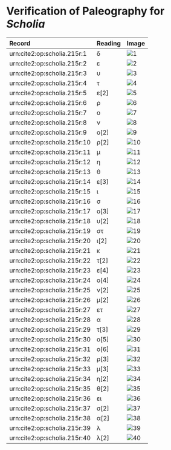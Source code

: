 # Verification of Paleography for *Scholia*

| Record | Reading | Image |
| :------------- | :------------- | :------------- |
| urn:cite2:op:scholia.215r:1 | δ | ![1](http://www.homermultitext.org/iipsrv?OBJ=IIP,1.0&FIF=/project/homer/pyramidal/VenA/VA214RN_0385.tif&RGN=0.2023,0.08907,0.009764,0.005809&WID=800&CVT=JPEG) |
| urn:cite2:op:scholia.215r:2 | ε | ![2](http://www.homermultitext.org/iipsrv?OBJ=IIP,1.0&FIF=/project/homer/pyramidal/VenA/VA214RN_0385.tif&RGN=0.2115,0.08935,0.006264,0.005533&WID=800&CVT=JPEG) |
| urn:cite2:op:scholia.215r:3 | υ | ![3](http://www.homermultitext.org/iipsrv?OBJ=IIP,1.0&FIF=/project/homer/pyramidal/VenA/VA214RN_0385.tif&RGN=0.2167,0.08963,0.005343,0.005256&WID=800&CVT=JPEG) |
| urn:cite2:op:scholia.215r:4 | τ | ![4](http://www.homermultitext.org/iipsrv?OBJ=IIP,1.0&FIF=/project/homer/pyramidal/VenA/VA214RN_0385.tif&RGN=0.2229,0.08976,0.006448,0.005394&WID=800&CVT=JPEG) |
| urn:cite2:op:scholia.215r:5 | ε[2] | ![5](http://www.homermultitext.org/iipsrv?OBJ=IIP,1.0&FIF=/project/homer/pyramidal/VenA/VA214RN_0385.tif&RGN=0.2281,0.08935,0.004974,0.005256&WID=800&CVT=JPEG) |
| urn:cite2:op:scholia.215r:6 | ρ | ![6](http://www.homermultitext.org/iipsrv?OBJ=IIP,1.0&FIF=/project/homer/pyramidal/VenA/VA214RN_0385.tif&RGN=0.2334,0.08963,0.005343,0.007331&WID=800&CVT=JPEG) |
| urn:cite2:op:scholia.215r:7 | ο | ![7](http://www.homermultitext.org/iipsrv?OBJ=IIP,1.0&FIF=/project/homer/pyramidal/VenA/VA214RN_0385.tif&RGN=0.2382,0.08990,0.004237,0.004564&WID=800&CVT=JPEG) |
| urn:cite2:op:scholia.215r:8 | ν | ![8](http://www.homermultitext.org/iipsrv?OBJ=IIP,1.0&FIF=/project/homer/pyramidal/VenA/VA214RN_0385.tif&RGN=0.2434,0.08935,0.006080,0.004564&WID=800&CVT=JPEG) |
| urn:cite2:op:scholia.215r:9 | ο[2] | ![9](http://www.homermultitext.org/iipsrv?OBJ=IIP,1.0&FIF=/project/homer/pyramidal/VenA/VA214RN_0385.tif&RGN=0.2507,0.08838,0.003685,0.005533&WID=800&CVT=JPEG) |
| urn:cite2:op:scholia.215r:10 | ρ[2] | ![10](http://www.homermultitext.org/iipsrv?OBJ=IIP,1.0&FIF=/project/homer/pyramidal/VenA/VA214RN_0385.tif&RGN=0.2548,0.08755,0.005343,0.008437&WID=800&CVT=JPEG) |
| urn:cite2:op:scholia.215r:11 | μ | ![11](http://www.homermultitext.org/iipsrv?OBJ=IIP,1.0&FIF=/project/homer/pyramidal/VenA/VA214RN_0385.tif&RGN=0.2625,0.08728,0.007922,0.006224&WID=800&CVT=JPEG) |
| urn:cite2:op:scholia.215r:12 | η | ![12](http://www.homermultitext.org/iipsrv?OBJ=IIP,1.0&FIF=/project/homer/pyramidal/VenA/VA214RN_0385.tif&RGN=0.2704,0.08811,0.003869,0.004426&WID=800&CVT=JPEG) |
| urn:cite2:op:scholia.215r:13 | θ | ![13](http://www.homermultitext.org/iipsrv?OBJ=IIP,1.0&FIF=/project/homer/pyramidal/VenA/VA214RN_0385.tif&RGN=0.2763,0.08520,0.006632,0.008990&WID=800&CVT=JPEG) |
| urn:cite2:op:scholia.215r:14 | ε[3] | ![14](http://www.homermultitext.org/iipsrv?OBJ=IIP,1.0&FIF=/project/homer/pyramidal/VenA/VA214RN_0385.tif&RGN=0.2832,0.08728,0.004422,0.005809&WID=800&CVT=JPEG) |
| urn:cite2:op:scholia.215r:15 | ι | ![15](http://www.homermultitext.org/iipsrv?OBJ=IIP,1.0&FIF=/project/homer/pyramidal/VenA/VA214RN_0385.tif&RGN=0.2881,0.08797,0.004053,0.005533&WID=800&CVT=JPEG) |
| urn:cite2:op:scholia.215r:16 | σ | ![16](http://www.homermultitext.org/iipsrv?OBJ=IIP,1.0&FIF=/project/homer/pyramidal/VenA/VA214RN_0385.tif&RGN=0.2922,0.08728,0.004237,0.005533&WID=800&CVT=JPEG) |
| urn:cite2:op:scholia.215r:17 | ο[3] | ![17](http://www.homermultitext.org/iipsrv?OBJ=IIP,1.0&FIF=/project/homer/pyramidal/VenA/VA214RN_0385.tif&RGN=0.3038,0.08949,0.005895,0.004979&WID=800&CVT=JPEG) |
| urn:cite2:op:scholia.215r:18 | υ[2] | ![18](http://www.homermultitext.org/iipsrv?OBJ=IIP,1.0&FIF=/project/homer/pyramidal/VenA/VA214RN_0385.tif&RGN=0.3099,0.09004,0.004974,0.004288&WID=800&CVT=JPEG) |
| urn:cite2:op:scholia.215r:19 | στ | ![19](http://www.homermultitext.org/iipsrv?OBJ=IIP,1.0&FIF=/project/homer/pyramidal/VenA/VA214RN_0385.tif&RGN=0.3183,0.08893,0.007185,0.007607&WID=800&CVT=JPEG) |
| urn:cite2:op:scholia.215r:20 | ι[2] | ![20](http://www.homermultitext.org/iipsrv?OBJ=IIP,1.0&FIF=/project/homer/pyramidal/VenA/VA214RN_0385.tif&RGN=0.3242,0.08852,0.005527,0.005947&WID=800&CVT=JPEG) |
| urn:cite2:op:scholia.215r:21 | κ | ![21](http://www.homermultitext.org/iipsrv?OBJ=IIP,1.0&FIF=/project/homer/pyramidal/VenA/VA214RN_0385.tif&RGN=0.3301,0.08672,0.007553,0.008160&WID=800&CVT=JPEG) |
| urn:cite2:op:scholia.215r:22 | τ[2] | ![22](http://www.homermultitext.org/iipsrv?OBJ=IIP,1.0&FIF=/project/homer/pyramidal/VenA/VA214RN_0385.tif&RGN=0.3382,0.08949,0.005527,0.006362&WID=800&CVT=JPEG) |
| urn:cite2:op:scholia.215r:23 | ε[4] | ![23](http://www.homermultitext.org/iipsrv?OBJ=IIP,1.0&FIF=/project/homer/pyramidal/VenA/VA214RN_0385.tif&RGN=0.3419,0.08755,0.004974,0.007607&WID=800&CVT=JPEG) |
| urn:cite2:op:scholia.215r:24 | ο[4] | ![24](http://www.homermultitext.org/iipsrv?OBJ=IIP,1.0&FIF=/project/homer/pyramidal/VenA/VA214RN_0385.tif&RGN=0.3458,0.08976,0.004606,0.005118&WID=800&CVT=JPEG) |
| urn:cite2:op:scholia.215r:25 | ν[2] | ![25](http://www.homermultitext.org/iipsrv?OBJ=IIP,1.0&FIF=/project/homer/pyramidal/VenA/VA214RN_0385.tif&RGN=0.3513,0.08976,0.007001,0.004703&WID=800&CVT=JPEG) |
| urn:cite2:op:scholia.215r:26 | μ[2] | ![26](http://www.homermultitext.org/iipsrv?OBJ=IIP,1.0&FIF=/project/homer/pyramidal/VenA/VA214RN_0385.tif&RGN=0.3605,0.09073,0.008843,0.008160&WID=800&CVT=JPEG) |
| urn:cite2:op:scholia.215r:27 | ετ | ![27](http://www.homermultitext.org/iipsrv?OBJ=IIP,1.0&FIF=/project/homer/pyramidal/VenA/VA214RN_0385.tif&RGN=0.3692,0.08741,0.007738,0.01217&WID=800&CVT=JPEG) |
| urn:cite2:op:scholia.215r:28 | α | ![28](http://www.homermultitext.org/iipsrv?OBJ=IIP,1.0&FIF=/project/homer/pyramidal/VenA/VA214RN_0385.tif&RGN=0.3766,0.09156,0.009211,0.006777&WID=800&CVT=JPEG) |
| urn:cite2:op:scholia.215r:29 | τ[3] | ![29](http://www.homermultitext.org/iipsrv?OBJ=IIP,1.0&FIF=/project/homer/pyramidal/VenA/VA214RN_0385.tif&RGN=0.3849,0.09225,0.006264,0.007054&WID=800&CVT=JPEG) |
| urn:cite2:op:scholia.215r:30 | ο[5] | ![30](http://www.homermultitext.org/iipsrv?OBJ=IIP,1.0&FIF=/project/homer/pyramidal/VenA/VA214RN_0385.tif&RGN=0.3895,0.09115,0.006264,0.005671&WID=800&CVT=JPEG) |
| urn:cite2:op:scholia.215r:31 | ο[6] | ![31](http://www.homermultitext.org/iipsrv?OBJ=IIP,1.0&FIF=/project/homer/pyramidal/VenA/VA214RN_0385.tif&RGN=0.3961,0.09295,0.005343,0.004841&WID=800&CVT=JPEG) |
| urn:cite2:op:scholia.215r:32 | ρ[3] | ![32](http://www.homermultitext.org/iipsrv?OBJ=IIP,1.0&FIF=/project/homer/pyramidal/VenA/VA214RN_0385.tif&RGN=0.4003,0.09267,0.006817,0.008160&WID=800&CVT=JPEG) |
| urn:cite2:op:scholia.215r:33 | μ[3] | ![33](http://www.homermultitext.org/iipsrv?OBJ=IIP,1.0&FIF=/project/homer/pyramidal/VenA/VA214RN_0385.tif&RGN=0.4070,0.09267,0.008659,0.007331&WID=800&CVT=JPEG) |
| urn:cite2:op:scholia.215r:34 | η[2] | ![34](http://www.homermultitext.org/iipsrv?OBJ=IIP,1.0&FIF=/project/homer/pyramidal/VenA/VA214RN_0385.tif&RGN=0.4160,0.08824,0.005343,0.009820&WID=800&CVT=JPEG) |
| urn:cite2:op:scholia.215r:35 | θ[2] | ![35](http://www.homermultitext.org/iipsrv?OBJ=IIP,1.0&FIF=/project/homer/pyramidal/VenA/VA214RN_0385.tif&RGN=0.4206,0.09115,0.004974,0.006639&WID=800&CVT=JPEG) |
| urn:cite2:op:scholia.215r:36 | ει | ![36](http://www.homermultitext.org/iipsrv?OBJ=IIP,1.0&FIF=/project/homer/pyramidal/VenA/VA214RN_0385.tif&RGN=0.4241,0.09142,0.005527,0.009820&WID=800&CVT=JPEG) |
| urn:cite2:op:scholia.215r:37 | σ[2] | ![37](http://www.homermultitext.org/iipsrv?OBJ=IIP,1.0&FIF=/project/homer/pyramidal/VenA/VA214RN_0385.tif&RGN=0.4289,0.09378,0.006817,0.003320&WID=800&CVT=JPEG) |
| urn:cite2:op:scholia.215r:38 | α[2] | ![38](http://www.homermultitext.org/iipsrv?OBJ=IIP,1.0&FIF=/project/homer/pyramidal/VenA/VA214RN_0385.tif&RGN=0.4394,0.09295,0.009580,0.004564&WID=800&CVT=JPEG) |
| urn:cite2:op:scholia.215r:39 | λ | ![39](http://www.homermultitext.org/iipsrv?OBJ=IIP,1.0&FIF=/project/homer/pyramidal/VenA/VA214RN_0385.tif&RGN=0.4455,0.09239,0.008106,0.008299&WID=800&CVT=JPEG) |
| urn:cite2:op:scholia.215r:40 | λ[2] | ![40](http://www.homermultitext.org/iipsrv?OBJ=IIP,1.0&FIF=/project/homer/pyramidal/VenA/VA214RN_0385.tif&RGN=0.4515,0.09239,0.007738,0.007746&WID=800&CVT=JPEG) |
